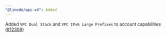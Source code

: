 ```yaml
---
"@linode/api-v4": Added
---
```


Added `VPC Dual Stack` and `VPC IPv6 Large Prefixes` to account capabilities ([#12309](https://github.com/linode/manager/pull/12309))
